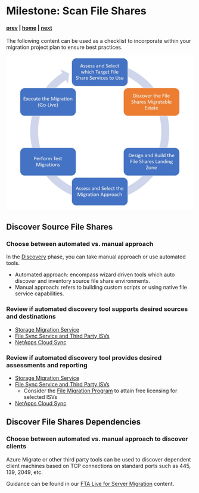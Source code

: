 # Milestone: Scan File Shares

#### [prev](./assess.md) | [home](./readme.md)  | [next](./landingzone.md)

The following content can be used as a checklist to incorporate within your migration project plan to ensure best practices.

![Concept Diagram](./png/FileSharesMigration-workflow-Milestone2.PNG)
## **Discover Source File Shares** 

### Choose between automated vs. manual approach
In the [Discovery](https://docs.microsoft.com/en-us/azure/storage/common/storage-migration-overview?toc=/azure/storage/blobs/toc.json#discovery-phase) phase, you can take manual approach or use automated tools.
- Automated approach: encompass wizard driven tools which auto discover and inventory source file share environments.
- Manual approach: refers to building custom scripts or using native file service capabilities. 
 
### Review if automated discovery tool supports desired sources and destinations

- [Storage Migration Service](https://learn.microsoft.com/en-us/windows-server/storage/storage-migration-service/overview#requirements)
- [File Sync Service and Third Party ISVs](https://docs.microsoft.com/en-us/azure/storage/solution-integration/validated-partners/data-management/migration-tools-comparison?bc=/azure/cloud-adoption-framework/_bread/toc.json&toc=/azure/cloud-adoption-framework/toc.json#supported-azure-services)
- [NetApps Cloud Sync](https://docs.netapp.com/us-en/cloud-manager-sync/reference-supported-relationships.html)
### Review if automated discovery tool provides desired assessments and reporting
- [Storage Migration Service](https://docs.microsoft.com/en-us/windows-server/storage/storage-migration-service/migrate-data#step-1-create-a-job-and-inventory-your-servers-to-figure-out-what-to-migrate)
- [File Sync Service and Third Party ISVs](https://docs.microsoft.com/en-us/azure/storage/solution-integration/validated-partners/data-management/migration-tools-comparison#assessment-and-reporting)
    - Consider the [File Migration Program](https://techcommunity.microsoft.com/t5/azure-storage-blog/migrate-the-critical-file-data-you-need-to-power-your/ba-p/3038751) to attain free licensing for selected ISVs
- [NetApps Cloud Sync](https://docs.netapp.com/us-en/cloud-manager-sync/task-managing-reports.html#creating-reports)

## **Discover File Shares Dependencies**

### Choose between automated vs. manual approach to discover clients
Azure Migrate or other third party tools can be used to discover dependent client machines based on TCP connections on standard ports such as 445, 139, 2049, etc. 

Guidance can be found in our [FTA Live for Server Migration](../server-migration/assess.md) content. 

